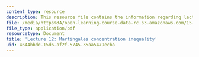 ```yaml
---
content_type: resource
description: This resource file contains the information regarding lecture 12.
file: /media/https%3A/open-learning-course-data-rc.s3.amazonaws.com/15-070j-advanced-stochastic-processes-fall-2013/4644bbdc15d6af2f574535aa5479ecba_MIT15_070JF13_Lec12.pdf
file_type: application/pdf
resourcetype: Document
title: 'Lecture 12: Martingales concentration inequality'
uid: 4644bbdc-15d6-af2f-5745-35aa5479ecba
---
```


